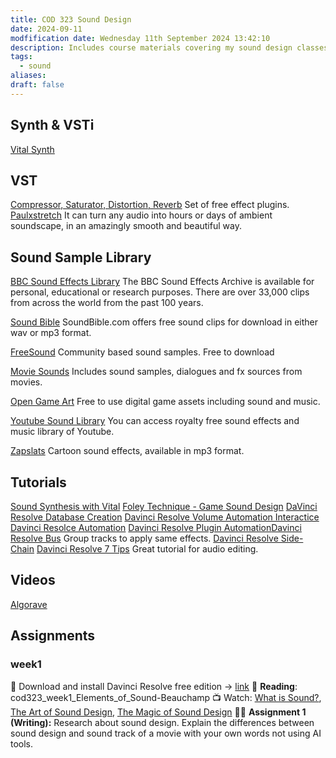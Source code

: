 ```yaml
---
title: COD 323 Sound Design
date: 2024-09-11
modfification date: Wednesday 11th September 2024 13:42:10
description: Includes course materials covering my sound design classes.
tags:
  - sound
aliases: 
draft: false
---
```

## Synth & VSTi
[Vital Synth](https://vital.audio/)

## VST
[Compressor, Saturator, Distortion, Reverb](https://klanghelm.com/contents/main) Set of free effect plugins.
[Paulxstretch](https://sonosaurus.com/paulxstretch/) It can turn any audio into hours or days of ambient soundscape, in an amazingly smooth and beautiful way.

## Sound Sample Library
[BBC Sound Effects Library](https://sound-effects.bbcrewind.co.uk/) The BBC Sound Effects Archive is available for personal, educational or research purposes. There are over 33,000 clips from across the world from the past 100 years.

[Sound Bible](https://soundbible.com/) SoundBible.com offers free sound clips for download in either wav or mp3 format.

[FreeSound](https://freesound.org/) Community based sound samples. Free to download

[Movie Sounds](https://movie-sounds.org/famous-movie-samples/) Includes sound samples, dialogues and fx sources from movies.

[Open Game Art](https://opengameart.org/) Free to use digital game assets including sound and music.

[Youtube Sound Library](https://studio.youtube.com/channel/UCGKZ_YsviZR-_c739XdSApA/music) You can access royalty free sound effects and music library of Youtube.

[Zapslats](https://www.zapsplat.com/sound-effect-category/cartoon/) Cartoon sound effects, available in mp3 format.
## Tutorials
[Sound Synthesis with Vital](https://www.youtube.com/watch?v=cPxE9-Dr3EI)
[Foley Technique - Game Sound Design](https://www.youtube.com/watch?v=Kux_LvRl57U)
[DaVinci Resolve Database Creation](https://www.youtube.com/watch?v=djb1IiQosmA)
[Davinci Resolve Volume Automation Interactice](https://www.youtube.com/watch?v=QL2ajX4Pj3c)
[Davinci Resolce Automation](https://www.youtube.com/watch?v=WVzSJ5Y5Y-k)
[Davinci Resolve Plugin Automation](https://www.youtube.com/watch?v=Ps2Ci9ClJpQ)[Davinci Resolve Bus](https://www.youtube.com/watch?v=MazJZZWsiUY) Group tracks to apply same effects.
[Davinci Resolve Side-Chain](https://www.youtube.com/watch?v=XzDlBLpf4Xk)
[Davinci Resolve 7 Tips](https://www.youtube.com/watch?v=_6SqINSx8L0) Great tutorial for audio editing.

## Videos
[Algorave](https://www.youtube.com/watch?v=S2EZqikCIfY&list=PLvcJjvBzWDXbnxGsrHps1HQOpFeZ6_rDs&index=85&t=635s)
## Assignments
### week1
💾 Download and install Davinci Resolve free edition → [link](https://www.blackmagicdesign.com/products/davinciresolve)
📖 **Reading**: cod323_week1_Elements_of_Sound-Beauchamp
📺 Watch: [What is Sound?](https://www.youtube.com/watch?v=8uUpTVZsP20), [The Art of Sound Design](https://www.youtube.com/watch?v=BU9nj2-6ZnA), [The Magic of Sound Design](https://www.youtube.com/watch?v=UO3N_PRIgX0)
✍🏻 **Assignment 1 (Writing):** Research about sound design. Explain the differences between sound design and sound track of a movie with your own words not using AI tools. 